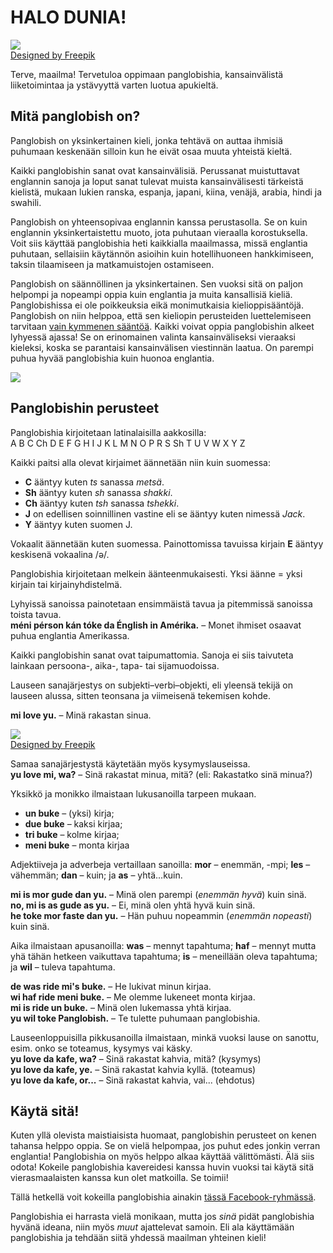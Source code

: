 # HALO DUNIA!  

![](http://www.kupsala.net/panglobish/grafe/Freepik_halo_globe.png)  
[Designed by Freepik](http://www.freepik.com)

Terve, maailma!
Tervetuloa oppimaan panglobishia,
kansainvälistä liiketoimintaa ja ystävyyttä varten luotua apukieltä.

## Mitä panglobish on?

Panglobish on yksinkertainen kieli, jonka tehtävä on auttaa ihmisiä puhumaan keskenään
silloin kun he eivät osaa muuta yhteistä kieltä.

Kaikki panglobishin sanat ovat kansainvälisiä.
Perussanat muistuttavat englannin sanoja
ja loput sanat tulevat muista kansainvälisesti tärkeistä kielistä,
mukaan lukien ranska, espanja, japani, kiina, venäjä, arabia, hindi ja swahili.

Panglobish on yhteensopivaa englannin kanssa perustasolla.
Se on kuin englannin yksinkertaistettu muoto, jota puhutaan vieraalla korostuksella.
Voit siis käyttää panglobishia heti kaikkialla maailmassa, missä englantia puhutaan,
sellaisiin käytännön asioihin kuin hotellihuoneen hankkimiseen, taksin tilaamiseen ja matkamuistojen ostamiseen.

Panglobish on säännöllinen ja yksinkertainen.
Sen vuoksi sitä on paljon helpompi ja nopeampi oppia kuin englantia ja muita kansallisiä kieliä.
Panglobishissa ei ole poikkeuksia eikä monimutkaisia kielioppisääntöjä.
Panglobish on niin helppoa, että sen kieliopin perusteiden luettelemiseen tarvitaan [vain kymmenen sääntöä](100_baze_regule.md).
Kaikki voivat oppia panglobishin alkeet lyhyessä ajassa!
Se on erinomainen valinta kansainväliseksi vieraaksi kieleksi, koska se parantaisi kansainvälisen viestinnän laatua.
On parempi puhua hyvää panglobishia kuin huonoa englantia.

![](http://www.kupsala.net/panglobish/grafe/Panglobish.png)

## Panglobishin perusteet

Panglobishia kirjoitetaan latinalaisilla aakkosilla:  
A B C Ch D E F G H I J K L M N O P R S Sh T U V W X Y Z

Kaikki paitsi alla olevat kirjaimet äännetään niin kuin suomessa:

- **C** ääntyy kuten _ts_ sanassa _metsä_.
- **Sh** ääntyy kuten _sh_ sanassa _shakki_.
- **Ch** ääntyy kuten _tsh_ sanassa _tshekki_.
- **J** on edellisen soinnillinen vastine eli se ääntyy kuten nimessä _Jack_.
- **Y** ääntyy kuten suomen J.

Vokaalit äännetään kuten suomessa.
Painottomissa tavuissa kirjain **E** ääntyy keskisenä vokaalina /ə/.

Panglobishia kirjoitetaan melkein äänteenmukaisesti.
Yksi äänne = yksi kirjain tai kirjainyhdistelmä.

Lyhyissä sanoissa painotetaan ensimmäistä tavua ja pitemmissä sanoissa toista tavua.  
**méni pérson kán tóke da Énglish in Amérika.**
– Monet ihmiset osaavat puhua englantia Amerikassa.

Kaikki panglobishin sanat ovat taipumattomia.
Sanoja ei siis taivuteta lainkaan persoona-, aika-, tapa- tai sijamuodoissa.

Lauseen sanajärjestys on subjekti–verbi–objekti,
eli yleensä tekijä on lauseen alussa, sitten teonsana ja viimeisenä tekemisen kohde.

**mi love yu.**
– Minä rakastan sinua.

![](http://www.kupsala.net/panglobish/grafe/Freepik_love.png)  
[Designed by Freepik](http://www.freepik.com)

Samaa sanajärjestystä käytetään myös kysymyslauseissa.  
**yu love mi, wa?**
– Sinä rakastat minua, mitä? (eli: Rakastatko sinä minua?)

Yksikkö ja monikko ilmaistaan lukusanoilla tarpeen mukaan.

- **un buke**
  – (yksi) kirja;
- **due buke**
  – kaksi kirjaa;
- **tri buke**
  – kolme kirjaa;
- **meni buke**
  – monta kirjaa

Adjektiiveja ja adverbeja vertaillaan sanoilla:
**mor**
– enemmän, -mpi;
**les**
– vähemmän;
**dan**
– kuin; ja
**as**
– yhtä...kuin.

**mi is mor gude dan yu.**
– Minä olen parempi (_enemmän hyvä_) kuin sinä.  
**no, mi is as gude as yu.**
– Ei, minä olen yhtä hyvä kuin sinä.  
**he toke mor faste dan yu.**
– Hän puhuu nopeammin (_enemmän nopeasti_) kuin sinä.

Aika ilmaistaan apusanoilla:
**was**
– mennyt tapahtuma;
**haf**
– mennyt mutta yhä tähän hetkeen vaikuttava tapahtuma;
**is**
– meneillään oleva tapahtuma; ja
**wil**
– tuleva tapahtuma.

**de was ride mi's buke.**
– He lukivat minun kirjaa.  
**wi haf ride meni buke.**
– Me olemme lukeneet monta kirjaa.  
**mi is ride un buke.**
– Minä olen lukemassa yhtä kirjaa.  
**yu wil toke Panglobish.**
– Te tulette puhumaan panglobishia.

Lauseenloppuisilla pikkusanoilla ilmaistaan, minkä vuoksi lause on sanottu,
esim. onko se toteamus, kysymys vai käsky.  
**yu love da kafe, wa?**
– Sinä rakastat kahvia, mitä? (kysymys)  
**yu love da kafe, ye.**
– Sinä rakastat kahvia kyllä. (toteamus)  
**yu love da kafe, or...**
– Sinä rakastat kahvia, vai... (ehdotus)


## Käytä sitä!

Kuten yllä olevista maistiaisista huomaat, panglobishin perusteet on kenen tahansa helppo oppia.
Se on vielä helpompaa, jos puhut edes jonkin verran englantia!
Panglobishia on myös helppo alkaa käyttää välittömästi.
Älä siis odota!
Kokeile panglobishia kavereidesi kanssa huvin vuoksi tai käytä sitä vierasmaalaisten kanssa kun olet matkoilla.
Se toimii!

Tällä hetkellä voit kokeilla panglobishia ainakin
[tässä Facebook-ryhmässä](https://www.facebook.com/groups/panglobish).

Panglobishia ei harrasta vielä monikaan,
mutta jos _sinä_ pidät panglobishia hyvänä ideana, niin myös _muut_ ajattelevat samoin.
Eli ala käyttämään panglobishia ja tehdään siitä yhdessä maailman yhteinen kieli!

